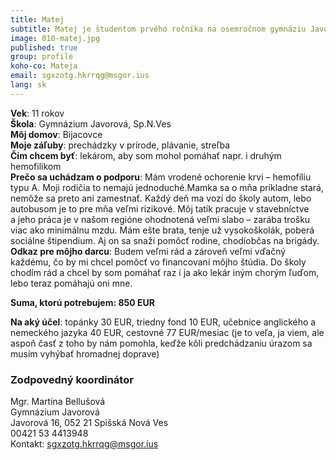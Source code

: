 ```yaml
---
title: Matej
subtitle: Matej je študentom prvého ročníka na osemročnom gymnáziu Javorová v Spišskej Novej Vsi
image: 010-matej.jpg
published: true
group: profile
koho-co: Mateja
email: sgxzotg.hkrrqg@msgor.ius
lang: sk
---
```

**Vek**: 11 rokov  
**Škola**: Gymnázium Javorová, Sp.N.Ves  
**Môj domov**: Bijacovce  
**Moje záľuby**: prechádzky v prírode, plávanie, streľba  
**Čím chcem byť**: lekárom, aby som mohol pomáhať napr. i druhým hemofilikom  
**Prečo sa uchádzam o podporu**: Mám vrodené ochorenie krvi – hemofíliu typu A. Moji rodičia to nemajú jednoduché.Mamka sa o mňa príkladne stará, nemôže sa preto ani zamestnať. Každý deň ma vozí do školy autom, lebo autobusom je to pre mňa veľmi rizikové. Môj tatík pracuje v stavebníctve a jeho práca je v našom regióne ohodnotená veľmi slabo – zarába trošku viac ako minimálnu mzdu. Mám ešte brata, tenje už vysokoškolák, poberá sociálne štipendium. Aj on sa snaží pomôcť rodine, chodíobčas na brigády.  
**Odkaz pre môjho darcu**: Budem veľmi rád a zároveň veľmi vďačný každému, čo by mi chcel pomôcť vo financovaní môjho štúdia. Do školy chodím rád a chcel by som pomáhať raz i ja ako lekár iným chorým ľuďom, lebo teraz pomáhajú oni mne.  

**Suma, ktorú potrebujem: 850 EUR**  

**Na aký účel**: topánky 30 EUR, triedny fond 10 EUR, učebnice anglického a nemeckého jazyka 40 EUR, cestovné 77 EUR/mesiac (je to veľa, ja viem, ale aspoň časť z toho by nám pomohla, keďže kôli predchádzaniu úrazom sa musím vyhýbať hromadnej doprave)  

### Zodpovedný koordinátor

Mgr. Martina Bellušová  
Gymnázium Javorová  
Javorová 16, 052 21 Spišská Nová Ves  
00421 53 4413948  
Kontakt: <sgxzotg.hkrrqg@msgor.ius>
